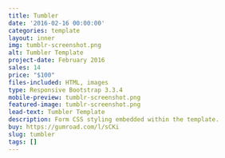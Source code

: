 ```yaml
---
title: Tumbler
date: '2016-02-16 00:00:00'
categories: template
layout: inner
img: tumblr-screenshot.png
alt: Tumbler Template
project-date: February 2016
sales: 14
price: "$100"
files-included: HTML, images
type: Responsive Bootstrap 3.3.4
mobile-preview: tumblr-screenshot.png
featured-image: tumblr-screenshot.png
lead-text: Tumbler Template
description: Form CSS styling embedded within the template.
buy: https://gumroad.com/l/sCKi
slug: tumbler
tags: []
---
```

